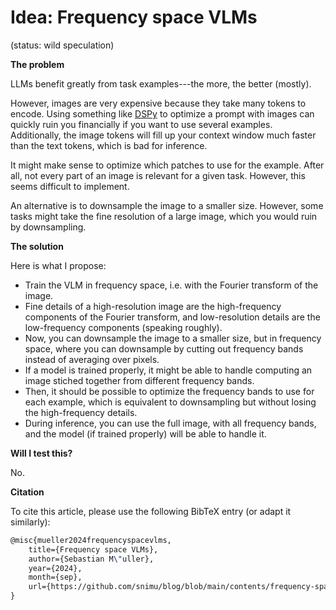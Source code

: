 # Idea: Frequency space VLMs

(status: wild speculation)

**The problem**

LLMs benefit greatly from task examples---the more, the better (mostly).

However, images are very expensive because they take many tokens to encode. Using something like [DSPy](https://github.com/stanfordnlp/dspy) to optimize a prompt with images can quickly ruin you financially if you want to use several examples. Additionally, the image tokens will fill up your context window much faster than the text tokens, which is bad for inference.

It might make sense to optimize which patches to use for the example. After all, not every part of an image is relevant for a given task. However, this seems difficult to implement.

An alternative is to downsample the image to a smaller size. However, some tasks might take the fine resolution of a large image, which you would ruin by downsampling.

**The solution**

Here is what I propose:

- Train the VLM in frequency space, i.e. with the Fourier transform of the image.
- Fine details of a high-resolution image are the high-frequency components of the Fourier transform, and low-resolution details are the low-frequency components (speaking roughly).
- Now, you can downsample the image to a smaller size, but in frequency space, where you can downsample by cutting out frequency bands instead of averaging over pixels.
- If a model is trained properly, it might be able to handle computing an image stiched together from different frequency bands.
- Then, it should be possible to optimize the frequency bands to use for each example, which is equivalent to downsampling but without losing the high-frequency details.
- During inference, you can use the full image, with all frequency bands, and the model (if trained properly) will be able to handle it.

**Will I test this?**

No.

**Citation**

To cite this article, please use the following BibTeX entry (or adapt it similarly):

```latex
@misc{mueller2024frequencyspacevlms,
    title={Frequency space VLMs},
    author={Sebastian M\"uller},
    year={2024},
    month={sep},
    url={https://github.com/snimu/blog/blob/main/contents/frequency-space-VLMs/README.md}
}

